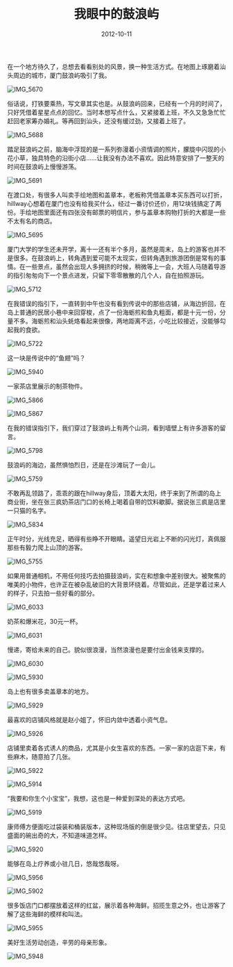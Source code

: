﻿---
title: "我眼中的鼓浪屿"
date: 2012-10-11
categories: 
  - "travels"
tags: 
  - "厦门"
  - "鼓浪屿"
---

在一个地方待久了，总想去看看别处的风景，换一种生活方式。在地图上琢磨着汕头周边的城市，厦门鼓浪屿吸引了我。

![IMG_5670](/images/8062722824_6b4a3558a5_z.jpg)

俗话说，打铁要乘热，写文章其实也是。从鼓浪屿回来，已经有一个月的时间了，只好凭借着星星点点的回忆。当时本想写点什么，又紧接着上班，不久又急急忙忙赶回老家筹办婚礼。等再回到汕头，还没有缓过劲，又接着上班了。

![IMG_5688](/images/8062721928_03d9275397_z.jpg)

踏足鼓浪屿之前，脑海中浮现的是一系列弥漫着小资情调的照片，朦胧中闪现的小花小草，独具特色的沿街小店……让我没有办法不喜欢。因此特意安排了一整天的时间在鼓浪屿上慢慢游荡。<!--more-->

![IMG_5691](/images/8062720886_7fa3e7618a_z.jpg)

在渡口处，有很多人叫卖手绘地图和盖章本，老板称凭借盖章本买东西可以打折，hillway心想着在厦门也没有给我买什么，经过一番讨价还价，用12块钱搞定了两份。手绘地图里面还有四张没有邮票的明信片，参与盖章本购物打折的大都是一些不太有名的商店。

![IMG_5695](/images/8062719978_925b1bfd9c_z.jpg)

厦门大学的学生还未开学，离十一还有半个多月，虽然是周末，岛上的游客也并不是很多。在鼓浪屿上，转角遇到爱可能不太现实，但转角遇到旅游团倒是常有的事情。在一些景点，虽然会出现人多拥挤的时候，稍微等上一会，大班人马随着导游的指引匆匆向下一个景点进发，只留下零零散散的几个人，自在拍照游玩。

![IMG_5712](/images/8062718897_ff30a9239b_z.jpg)

在我错误的指引下，一直转到中午也没有看到传说中的那些店铺，从海边折回，在岛上普通的民居小巷中来回穿梭，点了一份海蛎煎和鱼丸粗面，都是十元一份，分量不多。海蛎煎和汕头蚝烙看起来很像，两地距离不远，小吃比较接近，没能够勾起我的食欲。

![IMG_5722](/images/8062717798_e6ce978dd2_z.jpg)

这一块是传说中的“鱼翅”吗？

![IMG_5940](/images/8062744403_c8f50ac899_z.jpg)

一家茶店里展示的制茶物件。

![IMG_5866](/images/8062711767_996b30bc31_z.jpg)

![IMG_5867](/images/8062756319_a89b5e3106_z.jpg)

在我的错误指引下，我们穿过了鼓浪屿上有两个山洞，看到墙壁上有许多游客的留言。

![IMG_5798](/images/8062715237_f403d545d2_z.jpg)

鼓浪屿的海边，虽然惧怕烈日，还是在沙滩玩了一会儿。

![IMG_5759](/images/8062716192_1e00b4623d_z.jpg)

不敢再乱领路了，乖乖的跟在hillway身后，顶着大太阳，终于来到了所谓的岛上商业街，坐在张三疯奶茶店门口的长椅上喝着自带的饮料歇脚。据说张三疯是店里一只猫的名字。

![IMG_5834](/images/8062712914_dc3f74a442_z.jpg)

正午时分，光线充足，晒得有些睁不开眼睛。遥望日光岩上不断的闪光灯，真佩服那些有毅力爬上山顶的游客。

![IMG_5755](/images/8062716930_98b346af94_z.jpg)

如果用普通相机，不用任何技巧去拍摄鼓浪屿，实在和想象中差别很大。被聚焦的唯美的小物件，也许正在被杂乱破旧的大背景环绕着。尽管如此，还是学着过来人的样子，只去拍一些好看的部分。

![IMG_6033](/images/8062787661_d62ac17a8f_z.jpg)

奶茶和爆米花，30元一杯。

![IMG_6031](/images/8062788678_10c174a180_z.jpg)

慢递，寄给未来的自己。貌似很浪漫，当然浪漫也是要付出金钱来支撑的。

![IMG_6030](/images/8062789240_3263e03bcb_z.jpg)

![IMG_5930](/images/8062745531_ae7241cc4e_z.jpg)

岛上也有很多卖盖章本的地方。

![IMG_5929](/images/8062747092_6836d1da0c_z.jpg)

最喜欢的店铺风格就是赵小姐了，怀旧内敛中透着小资气息。

![IMG_5926](/images/8062748012_6c524de6b0_z.jpg)

店铺里卖着各式诱人的商品，尤其是小女生喜欢的东西。一家一家的店逛下来，有些麻木，随意拍了几张。

![IMG_5922](/images/8062748345_4550510430_z.jpg)

![IMG_5914](/images/8062751413_0fb2169b7c_z.jpg)

“我要和你生个小宝宝”，我想，这也是一种爱到深处的表达方式吧。

![IMG_5919](/images/8062750254_9e11c8010e_z.jpg)

康师傅方便面吃过袋装和桶装版本，这种现场版的倒是很少见。往店里望去，只见盛面的碗出奇的大，不知道味道怎样。

![IMG_5920](/images/8062749143_cc10fdb631_z.jpg)

能够在岛上疗养或小驻几日，悠哉悠哉呀。

![IMG_5956](/images/8062741415_3063dc0154_z.jpg)

![IMG_5902](/images/8062753923_74e4716430_z.jpg)

很多饭店门口都摆放着这样的红盆，展示着各种海鲜。招揽生意之外，也让游客了解了这些海鲜的模样和叫法。

![IMG_5955](/images/8062742950_b54d8e3876_z.jpg)

美好生活劳动创造，辛劳的母亲形象。

![IMG_5948](/images/8062743920_cea5046dc3_z.jpg)
